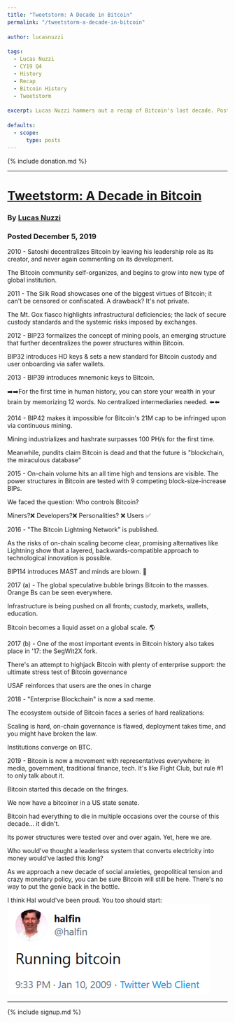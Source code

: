 ```yaml
---
title: "Tweetstorm: A Decade in Bitcoin"
permalink: "/tweetstorm-a-decade-in-bitcoin" 

author: lucasnuzzi

tags:
  - Lucas Nuzzi
  - CY19 Q4
  - History
  - Recap
  - Bitcoin History
  - Tweetstorm

excerpt: Lucas Nuzzi hammers out a recap of Bitcoin's last decade. Posted December 5, 2019.

defaults:
  - scope:
      type: posts
---
```


{% include donation.md %}

***

# [Tweetstorm: A Decade in Bitcoin](https://twitter.com/LucasNuzzi/status/1202724388287778816)
### By [Lucas Nuzzi](https://twitter.com/LucasNuzzi)
### Posted December 5, 2019

2010 - Satoshi decentralizes Bitcoin by leaving his leadership role as its creator, and never again commenting on its development.

The Bitcoin community self-organizes, and begins to grow into new type of global institution.

2011 - The Silk Road showcases one of the biggest virtues of Bitcoin; it can't be censored or confiscated. A drawback? It's not private.

The Mt. Gox fiasco highlights infrastructural deficiencies; the lack of secure custody standards and the systemic risks imposed by exchanges.

2012 - BIP23 formalizes the concept of mining pools, an emerging structure that further decentralizes the power structures within Bitcoin.

BIP32 introduces HD keys & sets a new standard for Bitcoin custody and user onboarding via safer wallets.

2013 - BIP39 introduces mnemonic keys to Bitcoin.

➡️➡️For the first time in human history, you can store your wealth in your brain by memorizing 12 words. No centralized intermediaries needed. ⬅️⬅️

2014 - BIP42 makes it impossible for Bitcoin's 21M cap to be infringed upon via continuous mining. 

Mining industrializes and hashrate surpasses 100 PH/s for the first time.

Meanwhile, pundits claim Bitcoin is dead and that the future is "blockchain, the miraculous database"

2015 - On-chain volume hits an all time high and tensions are visible. The power structures in Bitcoin are tested with 9 competing block-size-increase BIPs. 

We faced the question: Who controls Bitcoin? 

Miners?❌ Developers?❌ Personalities? ❌ Users ✅

2016 - "The Bitcoin Lightning Network” is published. 

As the risks of on-chain scaling become clear, promising alternatives like Lightning show that a layered, backwards-compatible approach to technological innovation is possible. 

BIP114 introduces MAST and minds are blown. 🤯

2017 (a) - The global speculative bubble brings Bitcoin to the masses. Orange Bs can be seen everywhere. 

Infrastructure is being pushed on all fronts; custody, markets, wallets, education.

Bitcoin becomes a liquid asset on a global scale. 🌎

2017 (b) - One of the most important events in Bitcoin history also takes place in '17: the SegWit2X fork.

There's an attempt to highjack Bitcoin with plenty of enterprise support: the ultimate stress test of Bitcoin governance 

USAF reinforces that users are the ones in charge

2018 - "Enterprise Blockchain" is now a sad meme.

The ecosystem outside of Bitcoin faces a series of hard realizations: 

Scaling is hard, on-chain governance is flawed, deployment takes time, and you might have broken the law.

Institutions converge on BTC.

2019 -  Bitcoin is now a movement  with representatives everywhere; in media, government, traditional finance, tech. It's like Fight Club, but rule #1 to only talk about it.

Bitcoin started this decade on the fringes. 

We now have  a bitcoiner in a US state senate.

Bitcoin had everything to die in multiple occasions over the course of this decade... it didn't.

Its power structures were tested over and over again. Yet, here we are. 

Who would've thought a leaderless system that converts electricity into money would've lasted this long?

As we approach a new decade of social anxieties, geopolitical tension and crazy monetary policy, you can be sure Bitcoin will still be here. There's no way to put the genie back in the bottle.

I think Hal would've been proud. You too should start:
![](/assets/images/cy19/cy19m12/ln-4.png)



***

{% include signup.md %}